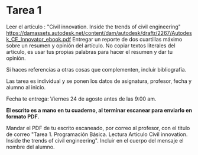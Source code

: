 # Tarea 1
Leer el artículo : "Civil innovation. Inside the trends of civil engineering" https://damassets.autodesk.net/content/dam/autodesk/draftr/2267/Autodesk_CE_Innovator_ebook.pdf
Entregar un reporte de dos cuartillas máximo sobre un resumen y opinión del artículo.
No copiar textos literales del artículo, es usar tus propias palabras para hacer el resumen y dar tu opinión.

Si haces referencias a otras cosas que complementen, incluir bibliografía.

Las tarea es  individual y se ponen los datos de asignatura, profesor, fecha y alumno al inicio.

Fecha te entrega: Viernes 24 de agosto antes de las 9:00 am.

**El escrito es a mano en tu cuaderno, al terminar escanear para enviarlo en formato PDF.**

Mandar el PDF de tu escrito escaneado, por correo al profesor, con el titulo de correo "Tarea 1. Programación Básica. Lectura Artículo Civil innovation. Inside the trends of civil engineering". Incluir en el cuerpo del mensaje el nombre del alumno.
